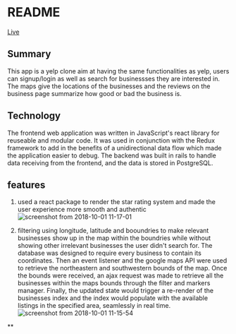 # README

[Live](https://firstyeep.herokuapp.com/)

## Summary
This app is a yelp clone aim at having the same functionalities as yelp, users can signup/login as well as search for businessses they are interested in. The maps give the locations of the businesses and the reviews on the business page summarize how good or bad the business is.

## Technology
The frontend web application was written in JavaScript's react library for reuseable and modular code. It was used in conjunction with the Redux framework to add in the benefits of a unidirectional data flow which made the application easier to debug. The backend was built in rails to handle data receiving from the frontend, and the data is stored in PostgreSQL.


## features
1. used a react package to render the star rating system and made the user experience more smooth and authentic
![screenshot from 2018-10-01 11-17-01](https://user-images.githubusercontent.com/38970716/46299002-69fc0a80-c56e-11e8-9606-fae9e89c33da.png)

2. filtering using longitude, latitude and booundries to make relevant businesses show up in the map within the boundries while without showing other irrelevant businesses the user didn't search for. The database was designed to require every business to contain its coordinates. Then an event listener and the google maps API were used to retrieve the northeastern and southwestern bounds of the map. Once the bounds were received, an ajax request was made to retrieve all the businesses within the maps bounds through the filter and markers manager. Finally, the updated state would trigger a re-render of the businesses index and the index would populate with the available listings in the specified area, seamlessly in real time.
![screenshot from 2018-10-01 11-15-54](https://user-images.githubusercontent.com/38970716/46299048-85671580-c56e-11e8-9006-aac22c93a386.png)


**
